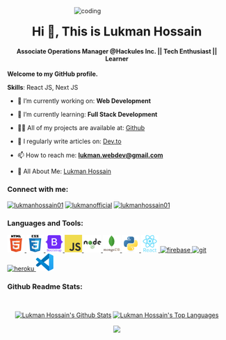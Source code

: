 <img align="right" alt="coding" width="350" src="https://github.com/abhisheknaiidu/abhisheknaiidu/raw/master/code.gif?raw=true">
<h1 align="center">Hi 👋, This is Lukman Hossain</h1>
<h4 align="center">Associate Operations Manager @Hackules Inc. || Tech Enthusiast || Learner</h2>

**Welcome to my GitHub profile.**

**Skills**: React JS, Next JS

- 🔭 I’m currently working on: **Web Development**

- 🌱 I’m currently learning: **Full Stack Development**

- 👨‍💻 All of my projects are available at: [Github](https://github.com/lukmanhossain)

- 📝 I regularly write articles on: [Dev.to](https://dev.to/lukmanhossain)

<!-- - 💬 Ask me about: **HTML5, CSS3, Bootstrap, JavaScript, React, Python** -->

- 📫 How to reach me: **lukman.webdev@gmail.com**

- 📄 All About Me: [Lukman Hossain](https://lukman-hossain.web.app)

<h3 align="left">Connect with me:</h3>
<p align="left">
<a href="https://fb.com/lukmanhossain01" target="blank"><img align="center" src="https://raw.githubusercontent.com/rahuldkjain/github-profile-readme-generator/master/src/images/icons/Social/facebook.svg" alt="lukmanhossain01" height="30" width="40" /></a>
<!-- <a href="https://twitter.com/lukmanhossain01" target="blank"><img align="center" src="https://raw.githubusercontent.com/rahuldkjain/github-profile-readme-generator/master/src/images/icons/Social/twitter.svg" alt="lukmanhossain01" height="30" width="40" /></a> -->
<a href="https://linkedin.com/in/lukmanofficial" target="blank"><img align="center" src="https://raw.githubusercontent.com/rahuldkjain/github-profile-readme-generator/master/src/images/icons/Social/linked-in-alt.svg" alt="lukmanofficial" height="30" width="40" /></a>
<a href="https://instagram.com/lukmanhossain01" target="blank"><img align="center" src="https://raw.githubusercontent.com/rahuldkjain/github-profile-readme-generator/master/src/images/icons/Social/instagram.svg" alt="lukmanhossain01" height="30" width="40" /></a>
<!-- <a href="https://codepen.io/lukmanhossain" target="blank"><img align="center" src="https://raw.githubusercontent.com/rahuldkjain/github-profile-readme-generator/master/src/images/icons/Social/codepen.svg" alt="lukmanhossain" height="30" width="40" /></a> -->
<!-- <a href="https://dribbble.com/lukmanhossain" target="blank"><img align="center" src="https://raw.githubusercontent.com/rahuldkjain/github-profile-readme-generator/master/src/images/icons/Social/dribbble.svg" alt="lukmanhossain" height="30" width="40" /></a> -->
<!-- <a href="https://www.behance.net/lukmanhossain" target="blank"><img align="center" src="https://raw.githubusercontent.com/rahuldkjain/github-profile-readme-generator/master/src/images/icons/Social/behance.svg" alt="lukmanhossain" height="30" width="40" /></a> -->
</p>

<h3 align="left">Languages and Tools:</h3>
<p align="left"> 
<a href="https://www.w3.org/html/" target="_blank"> <img src="https://raw.githubusercontent.com/devicons/devicon/master/icons/html5/html5-original-wordmark.svg" alt="html5" width="40" height="40"/> </a> 
<a href="https://www.w3schools.com/css/" target="_blank"> <img src="https://raw.githubusercontent.com/devicons/devicon/master/icons/css3/css3-original-wordmark.svg" alt="css3" width="40" height="40"/> </a>
<a href="https://getbootstrap.com" target="_blank"> <img src="https://raw.githubusercontent.com/devicons/devicon/master/icons/bootstrap/bootstrap-plain-wordmark.svg" alt="bootstrap" width="40" height="40"/> </a>
<a href="https://www.w3schools.com/js/" target="_blank"> <img src="https://raw.githubusercontent.com/github/explore/80688e429a7d4ef2fca1e82350fe8e3517d3494d/topics/javascript/javascript.png" alt="JavaScript" width="40" height="40"/> </a>
<a href="https://nodejs.org" target="_blank"> <img src="https://raw.githubusercontent.com/devicons/devicon/master/icons/nodejs/nodejs-original-wordmark.svg" alt="nodejs" width="40" height="40"/> </a>
<a href="https://www.mongodb.com/" target="_blank"> <img src="https://raw.githubusercontent.com/devicons/devicon/master/icons/mongodb/mongodb-original-wordmark.svg" alt="mongodb" width="40" height="40"/> </a>
<a href="https://www.python.org" target="_blank"> <img src="https://raw.githubusercontent.com/devicons/devicon/master/icons/python/python-original.svg" alt="python" width="40" height="40"/> </a> 
<a href="https://reactjs.org/" target="_blank"> <img src="https://raw.githubusercontent.com/devicons/devicon/master/icons/react/react-original-wordmark.svg" alt="react" width="40" height="40"/> </a> 
<a href="https://firebase.google.com/" target="_blank"> <img src="https://www.vectorlogo.zone/logos/firebase/firebase-icon.svg" alt="firebase" width="40" height="40"/> </a> 
<a href="https://git-scm.com/" target="_blank"> <img src="https://www.vectorlogo.zone/logos/git-scm/git-scm-icon.svg" alt="git" width="40" height="40"/> </a> 
<a href="https://heroku.com" target="_blank"> <img src="https://www.vectorlogo.zone/logos/heroku/heroku-icon.svg" alt="heroku" width="40" height="40"/> </a>
<a href="https://code.visualstudio.com" target="_blank"> <img src="https://raw.githubusercontent.com/github/explore/80688e429a7d4ef2fca1e82350fe8e3517d3494d/topics/visual-studio-code/visual-studio-code.png" alt="Visual Studio Code" width="40" height="40"/> </a> 
</p>

<h3 align="left">Github Readme Stats:</h3>
 </br>
 <p align="center">
 <a href="https://github.com/lukmanhossain/github-readme-streak-stats"><img alt="Lukman Hossain's Github Stats" src="https://github-readme-stats.vercel.app/api?username=lukmanhossain&show_icons=true&count_private=true&theme=react&hide_border=true&bg_color=0D1117" /></a>
 <a href="https://github.com/lukmanhossain/github-readme-streak-stats"><img alt="Lukman Hossain's Top Languages" src="https://github-readme-stats.vercel.app/api/top-langs/?username=lukmanhossain&langs_count=8&count_private=true&layout=compact&theme=react&hide_border=true&bg_color=0D1117" /></a>
 </p>
<p align="center">
   <img align="center" src="https://github-readme-streak-stats.herokuapp.com/?user=lukmanhossain&theme=radical&hide_border=true"/>
</p>  

<!-- <a href="https://github.com/lukmanhossain/github-readme-activity-graph"><img alt="Lukman Hossain's Activity Graph" src="https://activity-graph.herokuapp.com/graph?username=lukmanhossain&bg_color=0D1117&color=5BCDEC&line=5BCDEC&point=FFFFFF&hide_border=true" /></a> -->
